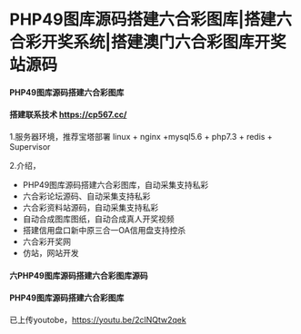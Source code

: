 # PHP49图库源码搭建六合彩图库|搭建六合彩开奖系统|搭建澳门六合彩图库开奖站源码


#### PHP49图库源码搭建六合彩图库

#### 搭建联系技术 https://cp567.cc/

1.服务器环境，推荐宝塔部署
linux + nginx +mysql5.6 + php7.3 + redis + Supervisor

2.介绍，
- PHP49图库源码搭建六合彩图库，自动采集支持私彩
- 六合彩论坛源码、自动采集支持私彩
- 六合彩资料站源码，自动采集支持私彩
- 自动合成图库图纸，自动合成真人开奖视频
- 搭建信用盘口新中原三合一OA信用盘支持控杀
- 六合彩开奖网
- 仿站，网站开发


#### 六PHP49图库源码搭建六合彩图库源码

#### PHP49图库源码搭建六合彩图库
已上传youtobe，https://youtu.be/2clNQtw2qek
